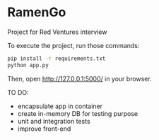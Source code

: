 # RamenGo

Project for Red Ventures interview

To execute the project, run those commands:

```bash
pip install -r requirements.txt
python app.py
```

Then, open http://127.0.0.1:5000/ in your browser.


TO DO:
- encapsulate app in container
- create in-memory DB for testing purpose
- unit and integration tests
- improve front-end